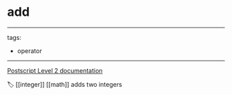# add

---
tags:

- operator

---

[Postscript Level 2 documentation](https://hepunx.rl.ac.uk/~adye/psdocs/ref/PSL2a.html#add)

🏷️ [[integer]] [[math]]
adds two integers
